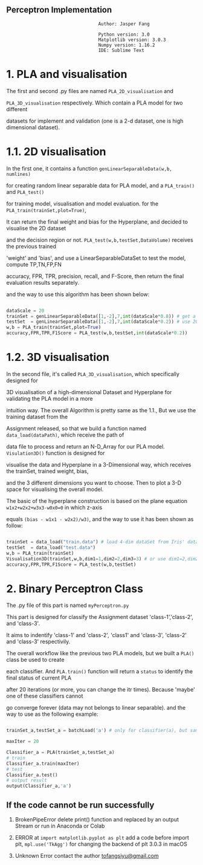 ## Perceptron Implementation ## 

								      Author: Jasper Fang

								      Python version: 3.0
								      Matplotlib version: 3.0.3
								      Numpy version: 1.16.2
								      IDE: Sublime Text

# 1. PLA and visualisation

The first and second .py files are named `PLA_2D_visualisation` and 

`PLA_3D_visualisation` respectively. Which contain a PLA model for two different 

datasets for implement and validation (one is a 2-d dataset, one is high dimensional dataset). 

# 1.1. 2D visualisation

In the first one, it contains a function `genLinearSeparableData(w,b, numlines)` 

for creating random linear separable data for PLA model, and a `PLA_train()` and `PLA_test()`

for training model, visualisation and model evaluation. for the `PLA_train(trainSet,plot=True)`,

It can return the final weight and bias for the Hyperplane, and decided to visualise the 2D dataset

and the decision region or not. `PLA_test(w,b,testSet,DataVolume)` receives the previous trained 

'weight' and 'bias', and use a LinearSeparableDataSet to test the model, compute TP,TN,FP,FN

accuracy, FPR, TPR, precision, recall, and F-Score, then return the final evaluation results separately.

and the way to use this algorithm has been shown below: 

```python

dataScale = 20
trainSet = genLinearSeparableData([1,-2],7,int(dataScale*0.8)) # get a 2-dim vector data set
testSet  = genLinearSeparableData([1,-2],7,int(dataScale*0.2)) # use 20 percent for testing
w,b = PLA_train(trainSet,plot=True) 
accuracy,FPR,TPR,F1Score = PLA_test(w,b,testSet,int(dataScale*0.2))

```

# 1.2. 3D visualisation

In the second file, it's called `PLA_3D_visualisation`, which specifically designed for

3D visualisation of a high-dimensional Dataset and Hyperplane for validating the PLA model in a more 

intuition way. The overall Algorithm is pretty same as the 1.1., But we use the training dataset from the

Assignment released, so that we build a function named `data_load(dataPath)`, which receive the path of 

data file to process and return an N-D_Array for our PLA model. `Visulation3D()` function is designed for 

visualise the data and Hyperplane in a 3-Dimensional way, which receives the trainSet, trained weight, bias,

and the 3 different dimensions you want to choose. Then to plot a 3-D space for visualising the overall model.

The basic of the hyperplane construction is based on the plane equation `w1x2+w2x2+w3x3-w0x0=0` in which z-axis

equals `(bias - w1x1 - w2x2)/w3)`, and the way to use it has been shown as follow:

```python

trainSet = data_load("train.data") # load 4-dim dataSet from Iris' data
testSet  = data_load("test.data")
w,b = PLA_train(trainSet)
Visualisation3D(trainSet,w,b,dim1=1,dim2=2,dim3=3) # or use dim1=2,dim2=3,dim3=4
accuracy,FPR,TPR,F1Score = PLA_test(w,b,testSet)

```

# 2. Binary Perceptron Class

The .py file of this part is named `myPerceptron.py`

This part is designed for classify the Assignment dataset 'class-1','class-2', and 'class-3'.

It aims to indentify 'class-1' and 'class-2', 'class1' and 'class-3', 'class-2' and 'class-3' respectivily.

The overall workflow like the previous two PLA models, but we built a `PLA()` class be used to create 

each classifier. And `PLA.train()` function will return a `status` to identify the final status of current PLA 

after 20 iterations (or more, you can change the itr times). Because 'maybe' one of these classifiers cannot

go converge forever (data may not belongs to linear separable). and the way to use as the following example:

```python

trainSet_a,testSet_a = batchLoad('a') # only for classifier(a), but samiliar to (b) and (c)

maxIter = 20

Classifier_a = PLA(trainSet_a,testSet_a)
# train
Classifier_a.train(maxIter) 
# test
Classifier_a.test()
# output result
output(Classifier_a,'a')

```


## If the code cannot be run successfully ##

1. BrokenPipeError
	delete print() function and replaced by an output Stream or run in Anaconda or Colab

2. ERROR at `import matplotlib.pyplot as plt`
	add a code before import plt, `mpl.use('TkAgg')` for changing the backend of plt 3.0.3 in macOS

3. Unknown Error
	contact the author tofangsiyu@gmail.com




